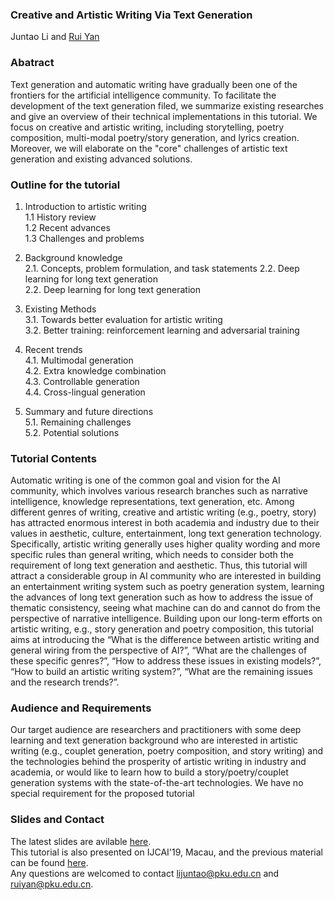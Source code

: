 ### Creative and Artistic Writing Via Text Generation
Juntao Li and [Rui Yan](http://ruiyan.me/)


### Abatract 
Text generation and automatic writing have gradually been one of the frontiers for the artificial intelligence community. To facilitate the development of the text generation filed, we summarize existing researches and give an overview of their technical implementations in this tutorial. We focus on creative and artistic writing, including storytelling, poetry composition, multi-modal poetry/story generation, and lyrics creation. Moreover, we will elaborate on the "core" challenges of artistic text generation and existing advanced solutions.


### Outline for the tutorial
1. Introduction to artistic writing<br>
    1.1 History review<br>
    1.2 Recent advances<br>
    1.3 Challenges and problems<br>

2. Background knowledge<br>
    2.1. Concepts, problem formulation, and task statements 2.2. Deep learning for long text generation<br>
    2.2. Deep learning for long text generation<br>
    
3. Existing Methods<br>
    3.1. Towards better evaluation for artistic writing<br>
    3.2. Better training: reinforcement learning and adversarial training<br>

4. Recent trends<br>
    4.1. Multimodal generation<br>
    4.2. Extra knowledge combination<br>
    4.3. Controllable generation<br>
    4.4. Cross-lingual generation<br>

5. Summary and future directions<br>
    5.1. Remaining challenges<br>
    5.2. Potential solutions<br>


### Tutorial Contents
Automatic writing is one of the common goal and vision for the AI community, which involves various research branches such as narrative intelligence, knowledge representations, text generation, etc. Among different genres of writing, creative and artistic writing (e.g., poetry, story) has attracted enormous interest in both academia and industry due to their values in aesthetic, culture, entertainment, long text generation technology. Specifically, artistic writing generally uses higher quality wording and more specific rules than general writing, which needs to consider both the requirement of long text generation and aesthetic. Thus, this tutorial will attract a considerable group in AI community who are interested in building an entertainment writing system such as poetry generation system, learning the advances of long text generation such as how to address the issue of thematic consistency, seeing what machine can do and cannot do from the perspective of narrative intelligence.
Building upon our long-term efforts on artistic writing, e.g., story generation and poetry composition, this tutorial aims at introducing the “What is the difference between artistic writing and general wiring from the perspective of AI?”, “What are the challenges of these specific genres?”, “How to address these issues in existing models?”, “How to build an artistic writing system?”, “What are the remaining issues and the research trends?”.


### Audience and Requirements
Our target audience are researchers and practitioners with some deep learning and text generation background who are interested in artistic writing (e.g., couplet generation, poetry composition, and story writing) and the technologies behind the prosperity of artistic writing in industry and academia, or would like to learn how to build a story/poetry/couplet generation systems with the state-of-the-art technologies. We have no special requirement for the proposed tutorial


### Slides and Contact
The latest slides are avilable [here]().<br>
This tutorial is also presented on IJCAI'19, Macau, and the previous material can be found [here](https://lijuntaopku.github.io/ijcai2019tutorial/).<br>
Any questions are welcomed to contact <lijuntao@pku.edu.cn> and <ruiyan@pku.edu.cn>.

